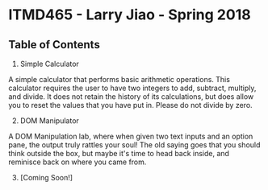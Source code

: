 # ITMD465 - Larry Jiao - Spring 2018

## Table of Contents

1. Simple Calculator

A simple calculator that performs basic arithmetic operations. This calculator requires the user to have two integers to add, subtract, multiply, and divide. It does not retain the history of its calculations, but does allow you to reset the values that you have put in. Please do not divide by zero. 

2.  DOM Manipulator
 
 A DOM Manipulation lab, where when given two text inputs and an option pane, the output truly rattles your soul! The old saying goes that you should think outside the box, but maybe it's time to head back inside, and reminisce back on where you came from. 
 
3.  [Coming Soon!]
